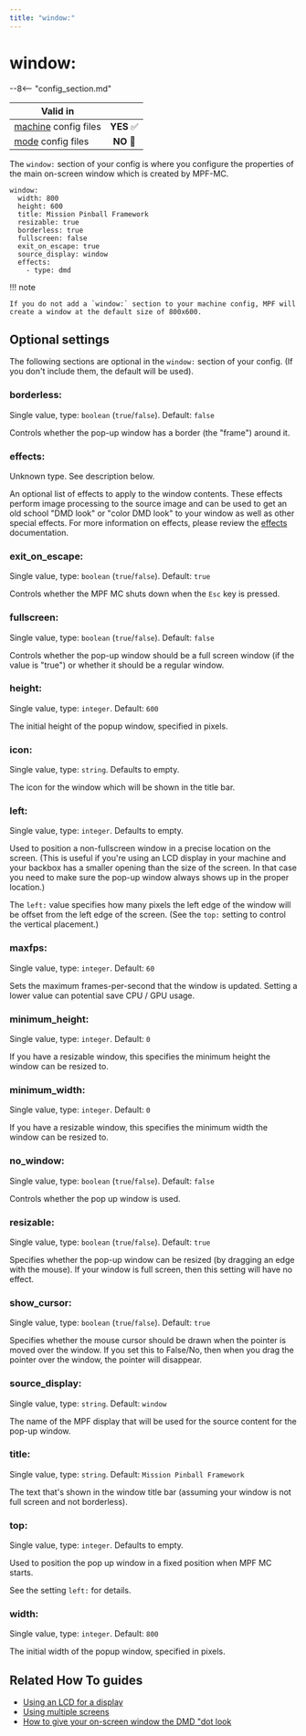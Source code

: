 ```yaml
---
title: "window:"
---
```


# window:


--8<-- "config_section.md"

| Valid in | |
|-----|:----:|
|[machine](instructions/machine_config.md) config files |**YES** :white_check_mark:|
|[mode](instructions/mode_config.md) config files|**NO** :no_entry_sign:|

The `window:` section of your config is where you configure the
properties of the main on-screen window which is created by MPF-MC.

``` mpf-config
window:
  width: 800
  height: 600
  title: Mission Pinball Framework
  resizable: true
  borderless: true
  fullscreen: false
  exit_on_escape: true
  source_display: window
  effects:
    - type: dmd
```

!!! note

    If you do not add a `window:` section to your machine config, MPF will
    create a window at the default size of 800x600.

## Optional settings

The following sections are optional in the `window:` section of your
config. (If you don't include them, the default will be used).

### borderless:

Single value, type: `boolean` (`true`/`false`). Default: `false`

Controls whether the pop-up window has a border (the "frame") around
it.

### effects:

Unknown type. See description below.

An optional list of effects to apply to the window contents. These
effects perform image processing to the source image and can be used to
get an old school "DMD look" or "color DMD look" to your window as
well as other special effects. For more information on effects, please
review the
[effects](../mc/widgets/display/effects.md) documentation.

### exit_on_escape:

Single value, type: `boolean` (`true`/`false`). Default: `true`

Controls whether the MPF MC shuts down when the `Esc` key is pressed.

### fullscreen:

Single value, type: `boolean` (`true`/`false`). Default: `false`

Controls whether the pop-up window should be a full screen window (if
the value is "true") or whether it should be a regular window.

### height:

Single value, type: `integer`. Default: `600`

The initial height of the popup window, specified in pixels.

### icon:

Single value, type: `string`. Defaults to empty.

The icon for the window which will be shown in the title bar.

### left:

Single value, type: `integer`. Defaults to empty.

Used to position a non-fullscreen window in a precise location on the
screen. (This is useful if you're using an LCD display in your machine
and your backbox has a smaller opening than the size of the screen. In
that case you need to make sure the pop-up window always shows up in the
proper location.)

The `left:` value specifies how many pixels the left edge of the window
will be offset from the left edge of the screen. (See the `top:` setting
to control the vertical placement.)

### maxfps:

Single value, type: `integer`. Default: `60`

Sets the maximum frames-per-second that the window is updated. Setting a
lower value can potential save CPU / GPU usage.

### minimum_height:

Single value, type: `integer`. Default: `0`

If you have a resizable window, this specifies the minimum height the
window can be resized to.

### minimum_width:

Single value, type: `integer`. Default: `0`

If you have a resizable window, this specifies the minimum width the
window can be resized to.

### no_window:

Single value, type: `boolean` (`true`/`false`). Default: `false`

Controls whether the pop up window is used.

### resizable:

Single value, type: `boolean` (`true`/`false`). Default: `true`

Specifies whether the pop-up window can be resized (by dragging an edge
with the mouse). If your window is full screen, then this setting will
have no effect.

### show_cursor:

Single value, type: `boolean` (`true`/`false`). Default: `true`

Specifies whether the mouse cursor should be drawn when the pointer is
moved over the window. If you set this to False/No, then when you drag
the pointer over the window, the pointer will disappear.

### source_display:

Single value, type: `string`. Default: `window`

The name of the MPF display that will be used for the source content for
the pop-up window.

### title:

Single value, type: `string`. Default: `Mission Pinball Framework`

The text that's shown in the window title bar (assuming your window is
not full screen and not borderless).

### top:

Single value, type: `integer`. Defaults to empty.

Used to position the pop up window in a fixed position when MPF MC
starts.

See the setting `left:` for details.

### width:

Single value, type: `integer`. Default: `800`

The initial width of the popup window, specified in pixels.

## Related How To guides

* [Using an LCD for a display](../mc/displays/lcd.md)
* [Using multiple screens](../mc/displays/multiple_screens.md)
* [How to give your on-screen window the DMD "dot look](../mc/displays/adding_dot_look_to_lcd.md)
